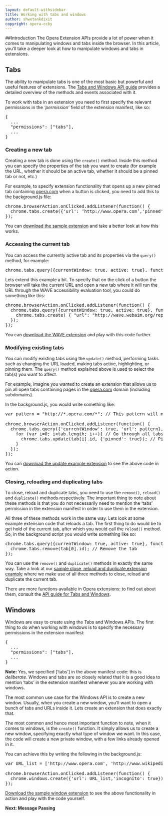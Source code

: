 ```yaml
---
layout: default-withsidebar
title: Working with tabs and windows 
author: shwetankdixit
copyright: opera-ccby
---
```


##Introduction
The Opera Extension APIs provide a lot of power when it comes to manipulating windows and tabs inside the browser. In this article, you’ll take a deeper look at how to manipulate windows and tabs in extensions.

## Tabs
The ability to manipulate tabs is one of the most basic but powerful and useful features of extensions. The [Tabs and Windows API guide](http://sample.com/index.html) provides a detailed overview of the methods and events associated with it. 

To work with tabs in an extension you need to first specify the relevant permissions in the *‘permission’* field of the extension manifest, like so:

<pre class="prettyprint">{
  ...
  "permissions": ["tabs"],
  ...
}</pre>


### Creating a new tab
Creating a new tab is done using the `create()` method. Inside this method you can specify the properties of the tab you want to create (for example the URL, whether it should be an active tab, whether it should be a pinned tab or not, etc.) 

For example, to specify extension functionality that opens up a new pinned tab containing [opera.com](http://www.opera.com) when a button is clicked, you need to add this to the background.js file:

<pre class="prettyprint">chrome.browserAction.onClicked.addListener(function() {
  chrome.tabs.create({'url': ‘http://www.opera.com’,'pinned': true});
});</pre>


You can [download the sample extension](http://sample.com/index.html) and take a better look at how this works.

### Accessing the current tab
You can access the currently active tab and its properties via the `query()` method, for example:

<pre class="prettyprint">chrome.tabs.query({currentWindow: true, active: true}, function(tab)</pre>

Lets extend this example a bit. To specify that on the click of a button the browser will take the current URL and open a new tab where it will run the URL through the WAVE accessibility evaluation tool, you could do something like this: 


<pre class="prettyprint">chrome.browserAction.onClicked.addListener(function() {
  chrome.tabs.query({currentWindow: true, active: true}, function(tab) {
    chrome.tabs.create( { "url": "http://wave.webaim.org/report?url=" +tab[0].url } );
  });
});</pre>

You can [download the WAVE extension](http://sample.com/index.html) and play with this code further.

### Modifying existing tabs
You can modify existing tabs using the `update()` method, performing tasks such as changing the URL loaded, making tabs active, highlighting, or pinning them. The `query()` method explained above is used to select the tab(s) you want to affect.

For example, imagine you wanted to create an extension that allows us to pin all open tabs containing pages in the [opera.com](http://www.opera.com/) domain (including subdomains).

In the background.js, you would write something like:

<pre class="prettyprint">var pattern = "http://*.opera.com/*"; // This pattern will match all tabs that point to URLs on opera.com

chrome.browserAction.onClicked.addListener(function() {
  chrome.tabs.query({'currentWindow': true, 'url': pattern}, function(tab) { // This will match all tabs to the pattern we specified
    for (var i=0; i&lt;tab.length; i++){ // Go through all tabs that match the URL pattern
      chrome.tabs.update(tab[i].id, {'pinned': true}); // Pin those tabs
    }        
  });
});</pre>

 You can [download the update example extension](http://sample.com/index.html) to see the above code in action. 

### Closing, reloading and duplicating tabs
To close, reload and duplicate tabs, you need to use the `remove()`, `reload()` and `duplicate()` methods respectively. The important thing to note about these methods is that you do not necessarily need to mention the ‘tabs’ permission in the extension manifest in order to use them in the extension.

All three of these methods work in the same way. Lets look at some example extension code that reloads a tab. The first thing to do would be to get hold of the current tab, after which you would call the `reload()` method. So, in the background script you would write something like so:

<pre class="prettyprint">chrome.tabs.query({currentWindow: true, active: true}, function(tab){ // Get the current tab
  chrome.tabs.remove(tab[0].id); // Remove the tab
});</pre>

You can use the `remove()` and `duplicate()` methods in exactly the same way. Take a look at our [sample close, reload and duplicate extension example](http://sample.com/index.html) where we make use of all three methods to close, reload and duplicate the current tab.

There are more functions available in Opera extensions: to find out about them, consult the [API guide for Tabs and Windows](http://sample.com/index.html).

## Windows

Windows are easy to create using the Tabs and Windows APIs. The first thing to do when working with windows is to specify the necessary permissions in the extension manifest:

<pre class="prettyprint">{
  ...
  "permissions": ["tabs"],
  ...
}</pre>

**Note:** Yes, we specified \[‘tabs’] in the above manifest code: this is *deliberate*. Windows and tabs are so closely related that it is a good idea to mention ‘tabs’ in the extension manifest whenever you are working with windows.

The most common use case for the Windows API is to create a new window. Usually, when you create a new window, you'll want to open a bunch of tabs and URLs inside it. Lets create an extension that does exactly that.

The most common and hence most important function to note, when it comes to windows, is the `create()` function. It simply allows us to create a new window, specifying exactly what type of window we want. In this case, the code will create a new private window, with a few links already opened in it.

You can achieve this by writing the following in the background.js:

<pre class="prettyprint">var URL_list = ['http://www.opera.com', 'http://www.wikipedia.org'];//The list of URLs to load in the new window

chrome.browserAction.onClicked.addListener(function() {
  chrome.windows.create({'url': URL_list,'incognito': true});
});</pre>

[Download the sample window extension](http://sample.com/index.html) to see the above functionality in action and play with the code yourself. 

**Next: Message Passing**